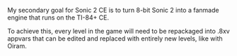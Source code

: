 My secondary goal for Sonic 2 CE is to turn 8-bit Sonic 2 into a fanmade engine that runs on the TI-84+ CE. 

To achieve this, every level in the game will need to be repackaged into .8xv appvars that can be edited and replaced with entirely new levels, like with Oiram.
